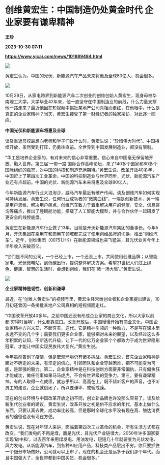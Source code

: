 # 创维黄宏生：中国制造仍处黄金时代 企业家要有谦卑精神
**王珍**

**2023-10-30 07:11**

**https://www.yicai.com/news/101889484.html**

![](https://imgcdn.yicai.com/uppics/slides/2023/10/46da76e6fedc1c0b1ae6bc9c1276cb98.jpg)

黄宏生认为，中国的光伏、新能源汽车产品未来将惠及全球80亿人，机会很多。

![](https://imgcdn.yicai.com/uppics/images/2023/10/13c9eb12f4784bb57983fcc83f8753c9.jpg)

10月29日，从家电跨界到新能源汽车二次创业的创维创始人黄宏生，现身母校华南理工大学。大学毕业42年来，他一直坚守在中国制造业的前线，什么力量支撑他一路走来？最近他因在短视频中揭批某地产公司真相而走红，在他眼中，什么是真正的企业家精神？当天，黄宏生接受了第一财经记者的独家采访，对此逐一回应。

**中国光伏和新能源车将惠及全球**

谈及重返母校最想向老师和学子们说什么时，黄宏生说：“珍惜伟大时代”。中国持续开放，虽然受到打压，仍勇往直前。全世界到中国发展制造业，都没有限制。

“华工是培养企业家的，有对未来的信心非常重要。信心来自中国毫无保留地开放、融入世界。第三届‘一带一路’国际合作高峰论坛，来了140多个国家和80多个国际组织的嘉宾，对中国的科技和制造充满期待。”黄宏生说，改革开放40多年，中国赶上了第四次工业革命，中国的科技制造业与世界同步，光伏、新能源汽车产业还有点超前。中国的光伏、新能源汽车未来将惠及全球80亿人。

今年新能源汽车行业大浪淘沙，威马汽车最近有破产传闻。谈及创维汽车如何实现可持续发展，黄宏生说，任何行业成功者的“微笑曲线”，一端是创新技术，另一端是用户思维、解决用户痛点。创维汽车致力于着重解决用户的健康、安全、信息咨询等痛点，推出了睡眠舱功能，搭载了人工智能大模型，并与合作伙伴一起研发了更安全的线控底盘。

黄宏生在新能源汽车行业做了13年，目前是开沃新能源汽车集团的董事长。今年5月，开沃集团在乘用车和商用车领域都完成了使用创维品牌的切换，推出“创维汽车”。近年，创维集团（00751.HK）在新能源领域也突飞猛进，其光伏业务今年上半年收入突破百亿。

“它们是不同的公司，一个已经上市，一个还没上市，共同使用创维品牌；从智能家电、光伏微电站，到低碳出行，提供整体解决方案。希望21世纪人们过上绿色、健康、智慧的生活时，会想到创维，我们在‘赌一场大局’。”黄宏生说。

![](https://imgcdn.yicai.com/uppics/images/2023/10/2b828e5f4a013ca8685fd301fd2da568.jpg)

**企业家精神是韧性、创新和谦卑**

最近，在“创维人黄宏生”的视频号里，黄宏生经常给创业者和企业家提出建议，10月初还曾因一条揭批某地产公司真相的短视频而走红。

“中国改革开放40多年。之前中国还没有形成企业家的商业文化，所以大家以前都‘穷得叮当响’，什么都靠进口。改革开放后，中国慢慢开始有商业文化，中国企业家精神方兴未艾，不断夯实、迭代。它是精神引领的一种动力，不是写在课本里永远不变的几个字；需要我们更多企业家，能够把对未来的展望，以及经过这么多年积累的认知，不断迭代升级，让下一代的亿万企业家个个都致力于成为世界隐形冠军，才能让中国实现民族伟大复兴。”黄宏生说。

今年虽然告别了疫情，但是宏观环境仍有诸多挑战。黄宏生说，首先企业家精神是面对不确定的未来，有坚定的信心，引领团队和企业穿越困难，把不可能变为可能，是顽强的毅力。第二，企业家精神是在科技创新方面要非常偏执，只有偏执狂才能成功，做任何事如果马马虎虎，不会有世界级的竞争力。第三，要有谦卑精神。有的人取得一点成绩，就忘乎所以、高高在上，既不倾听客户的声音，也不听员工的建议，企业就倒闭了，所以要谦卑、戒骄戒躁。

现在的创业环境与中国改革开放之初不同，创立新品牌也许没那么容易了。谈及给新生代创业者的建议，黄宏生说，改革开放之初是供不应求的年代，基本上做什么东西，只要认真去做，成功率比较高，但是那时全球化水平没有现在高、触达消费者的途径也没有现在方便。

黄宏生说，现在对年轻人来讲，面临着第四次工业革命的机会，所有生活方式都在改变。“我们发电的不再是煤，而是光伏，且光伏产业链很大。2050年许多国家要实现‘碳中和’，过去百年来用煤发电、用油发电，短短几十年就要变为光伏发电、风力发电。从新能源汽车，到各种AI应用产品，科技类产品层出不穷。你只要抓住一个细分市场做好，公司就可以上市了，现在的机会还是远多于我们那个年代。而且中国强大了，全世界都到中国买货，机会很多。”